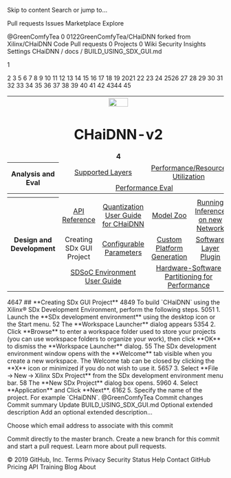 Skip to content
Search or jump to…

Pull requests
Issues
Marketplace
Explore
 
@GreenComfyTea 
0
0122GreenComfyTea/CHaiDNN
forked from Xilinx/CHaiDNN
 Code Pull requests 0 Projects 0 Wiki Security Insights Settings
CHaiDNN
/
docs
/
BUILD_USING_SDX_GUI.md
 

1
<table style="width:100%">
2
<tr>
3
<th width="100%" colspan="6"><img src="https://www.xilinx.com/content/dam/xilinx/imgs/press/media-kits/corporate/xilinx-logo.png" width="30%"/><h1>CHaiDNN-v2</h2>
4
</th>
5
</tr>
6
  <tr>
7
    <th rowspan="6" width="17%">Analysis and Eval</th>
8
   </tr>
9
<tr>
10
        <td align="center" colspan="2"><a href="../docs/SUPPORTED_LAYERS.md">Supported Layers</a></td>
11
        <td align="center" colspan="2"><a href="../docs/PERFORMANCE_SNAPSHOT.md">Performance/Resource Utilization</a></td>
12
</tr>
13
  <tr></tr>
14
<tr>
15
        <td align="center" colspan="4"><a href="../docs/PERFORMANCE_EVAL.md">Performance Eval</a></td>  
16
</tr>
17
<tr></tr>
18
    <tr></tr>
19
  <tr><th colspan="6"></th></tr>
20
​
21
  <tr></tr>
22
  <tr>
23
     <th rowspan="7" width="17%">Design and Development</th>
24
   </tr>
25
​
26
<tr>
27
        <td  align="center"><a href="../docs/API.md">API Reference</a></td>
28
        <td  align="center"><a href="../docs/QUANTIZATION.md">Quantization User Guide for CHaiDNN</a></td>
29
        <td  align="center"><a href="../docs/MODELZOO.md">Model Zoo</a></td>
30
        <td  align="center"><a href="../docs/RUN_NEW_NETWORK.md">Running Inference on new Network</a></td>
31
</tr>
32
  <tr></tr>
33
<tr>
34
        <td  align="center">Creating SDx GUI Project</td>
35
        <td  align="center"><a href="../docs/CONFIGURABLE_PARAMS.md">Configurable Parameters</a></td>
36
        <td  align="center"><a href="../docs/CUSTOM_PLATFORM_GEN.md">Custom Platform Generation</a></td>
37
        <td  align="center"><a href="../docs/SOFTWARE_LAYER_PLUGIN.md">Software Layer Plugin</a></td>
38
</tr>
39
  <tr></tr>
40
<tr>
41
        <td  align="center" colspan="2"><a href="https://www.xilinx.com/support/documentation/sw_manuals/xilinx2017_4/ug1027-sdsoc-user-guide.pdf">SDSoC Environment User Guide</a></td>        
42
        <td align="center" colspan="2"><a href="../docs/HW_SW_PARTITIONING.md">Hardware-Software Partitioning for Performance</a></td>
43
​
44
</tr>  
45
</table>
46
​
47
## **Creating SDx GUI Project**
48
​
49
To build `CHaiDNN` using the Xilinx&reg; SDx Development Environment, perform the following steps.
50
​
51
1. Launch the **SDx development environment** using the desktop icon or the Start menu.
52
   The **Workspace Launcher** dialog appears
53
​
54
2. Click **Browse** to enter a workspace folder used to store your projects (you can use workspace folders to organize your work), then click **OK** to dismiss the **Workspace Launcher** dialog.
55
    The SDx development environment window opens with the **Welcome** tab visible when you create a new workspace. The Welcome tab can be closed by clicking the **X** icon or minimized if you do not wish to use it.
56
​
57
3. Select **File → New → Xilinx SDx Project** from the SDx development environment menu bar.
58
    The **New SDx Project** dialog box opens.
59
​
60
4. Select **Application** and Click **Next**.
61
​
62
5. Specify the name of the project. For example `CHaiDNN`.
@GreenComfyTea
Commit changes
Commit summary
Update BUILD_USING_SDX_GUI.md
Optional extended description
Add an optional extended description…

Choose which email address to associate with this commit

 Commit directly to the master branch.
 Create a new branch for this commit and start a pull request. Learn more about pull requests.
 
© 2019 GitHub, Inc.
Terms
Privacy
Security
Status
Help
Contact GitHub
Pricing
API
Training
Blog
About
